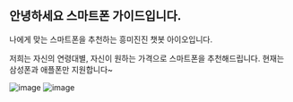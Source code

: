 ## 안녕하세요 스마트폰 가이드입니다.

나에게 맞는 스마트폰을 추천하는 흥미진진 챗봇 아이오입니다.

저희는 자신의 연령대별, 자신이 원하는 가격으로 스마트폰을 추천해드립니다.
현재는 삼성폰과 애플폰만 지원합니다~

![image](https://user-images.githubusercontent.com/88129735/132936005-45df616b-1c85-474d-9a1f-cb294df5dc5d.jpeg)
![image](https://user-images.githubusercontent.com/88129735/132936190-af960ed3-11ab-40b5-8164-732b7d3d16a4.jpg)

